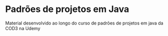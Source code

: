 # Padrões de projetos em Java
Material desenvolvido ao longo do curso de padrões de projetos em java da COD3 na Udemy
